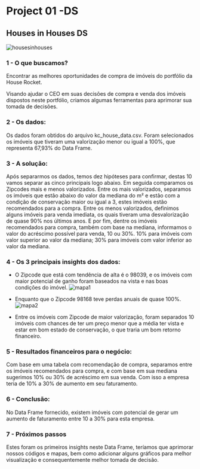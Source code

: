 # Project 01 -DS
## Houses in Houses DS
![housesinhouses](https://user-images.githubusercontent.com/102738744/177536819-c9f8e595-a509-4940-8d67-0a49ddb7393c.png)
### 1 - O que buscamos?
Encontrar as melhores oportunidades de compra de imóveis do portfólio 
da House Rocket.

Visando ajudar o CEO em suas decisões de compra e venda dos imóveis dispostos neste portfólio, criamos algumas ferramentas para aprimorar sua tomada de decisões.

### 2 - Os dados:
Os dados foram obtidos do arquivo kc_house_data.csv.
Foram selecionados os imóveis que tiveram uma valorização menor ou igual a 100%, que representa 67,93% do Data Frame.

### 3 - A solução:
Após separarmos os dados, temos dez hipóteses para confirmar, destas 10 vamos separar as cinco principais logo abaixo.
Em seguida comparamos os Zipcodes mais e menos valorizados.
Entre os mais valorizados, separamos os imóveis que estão abaixo do valor da mediana do m² e estão com a condição de conservação maior ou igual a 3, estes imóveis estão recomendados para a compra.
Entre os menos valorizados, definimos alguns imóveis para venda imediata, os quais tiveram uma desvalorização de quase 90% nos últimos anos.
E por fim, dentre os imóveis recomendados para compra, também com base na mediana, informamos o valor do acréscimo possível para venda, 10 ou 30%.
10% para imóveis com valor superior ao valor da mediana;
30% para imóveis com valor inferior ao valor da mediana.

### 4 - Os 3 principais insights dos dados:
    
- O Zipcode que está com tendência de alta é o 98039, e os imóveis com maior potencial de ganho foram baseados na vista e nas boas condições do imóvel.
![mapa1](https://user-images.githubusercontent.com/102738744/177536937-e49fe5ae-e1ee-428d-96d4-26a764aef67c.jpg)

- Enquanto que o Zipcode 98168 teve perdas anuais de quase 100%.
![mapa2](https://user-images.githubusercontent.com/102738744/177536959-8c62cbf1-1cbf-4831-a313-5dfa00813b74.jpg)

- Entre os imóveis com Zipcode de maior valorização, foram separados 10 imóveis com chances de ter um preço menor que a média ter vista e estar em bom estado de conservação, o que traria um bom retorno financeiro.

### 5 - Resultados financeiros para o negócio:
Com base em uma tabela com recomendação de compra, separamos entre os imóveis recomendados para compra, e com base em sua mediana sugerimos 10% ou 30% de acréscimo em sua venda.
Com isso a empresa teria de 10% a 30% de aumento em seu faturamento.

### 6 - Conclusão:
No Data Frame fornecido, existem imóveis com potencial de gerar um aumento de faturamento entre 10 a 30% para esta empresa.

### 7 - Próximos passos
Estes foram os primeiros insights neste Data Frame, teríamos que aprimorar nossos códigos e mapas, bem como adicionar alguns gráficos para melhor visualização e consequentemente melhor tomada de decisão.

